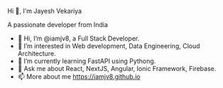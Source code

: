 
Hi 👋, I'm Jayesh Vekariya

A passionate developer from India

- 👋 Hi, I’m @iamjv8, a Full Stack Developer.
- 👀 I’m interested in Web development, Data Engineering, Cloud Architecture.
- 🌱 I’m currently learning FastAPI using Pythong.
- 💬 Ask me about React, NextJS, Angular, Ionic Framework, Firebase.
- 📫 More about me https://iamjv8.github.io

<!---
iamjv8/iamjv8 is a ✨ special ✨ repository because its `README.md` (this file) appears on your GitHub profile.
You can click the Preview link to take a look at your changes.
--->

